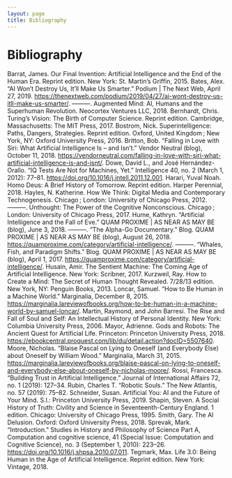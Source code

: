 ```yaml
---
layout: page
title: Bibliography
---
```

# Bibliography

Barrat, James. Our Final Invention: Artificial Intelligence and the End of the Human Era. Reprint edition. New York: St. Martin’s Griffin, 2015.
Bates, Alex. “AI Won’t Destroy Us, It’ll Make Us Smarter.” Podium | The Next Web, April 27, 2019. https://thenextweb.com/podium/2019/04/27/ai-wont-destroy-us-itll-make-us-smarter/.
———. Augmented Mind: AI, Humans and the Superhuman Revolution. Neocortex Ventures LLC, 2018.
Bernhardt, Chris. Turing’s Vision: The Birth of Computer Science. Reprint edition. Cambridge, Massachusetts: The MIT Press, 2017.
Bostrom, Nick. Superintelligence: Paths, Dangers, Strategies. Reprint edition. Oxford, United Kingdom ; New York, NY: Oxford University Press, 2016.
Britton, Bob. “Falling in Love with Siri: What Artificial Intelligence Is – and Isn’t.” Vendor Neutral (blog), October 11, 2018. https://vendorneutral.com/falling-in-love-with-siri-what-artificial-intelligence-is-and-isnt/.
Dowe, David L., and José Hernández-Orallo. “IQ Tests Are Not for Machines, Yet.” Intelligence 40, no. 2 (March 1, 2012): 77–81. https://doi.org/10.1016/j.intell.2011.12.001.
Harari, Yuval Noah. Homo Deus: A Brief History of Tomorrow. Reprint edition. Harper Perennial, 2018.
Hayles, N. Katherine. How We Think: Digital Media and Contemporary Technogenesis. Chicago ; London: University of Chicago Press, 2012.
———. Unthought: The Power of the Cognitive Nonconscious. Chicago ; London: University of Chicago Press, 2017.
Hume, Kathryn. “Artificial Intelligence and the Fall of Eve.” QUAM PROXIME | AS NEAR AS MAY BE (blog), June 3, 2018.
———. “The Alpha-Go Documentary.” Blog. QUAM PROXIME | AS NEAR AS MAY BE (blog), August 26, 2018. https://quamproxime.com/category/artificial-intelligence/.
———. “Whales, Fish, and Paradigm Shifts.” Blog. QUAM PROXIME | AS NEAR AS MAY BE (blog), April 1, 2017. https://quamproxime.com/category/artificial-intelligence/.
Husain, Amir. The Sentient Machine: The Coming Age of Artificial Intelligence. New York: Scribner, 2017.
Kurzweil, Ray. How to Create a Mind: The Secret of Human Thought Revealed. 7/28/13 edition. New York, NY: Penguin Books, 2013.
Loncar, Samuel. “How to Be Human in a Machine World.” Marginalia, December 8, 2015. https://marginalia.lareviewofbooks.org/how-to-be-human-in-a-machine-world-by-samuel-loncar/.
Martin, Raymond, and John Barresi. The Rise and Fall of Soul and Self: An Intellectual History of Personal Identity. New York: Columbia University Press, 2006.
Mayor, Adrienne. Gods and Robots: The Ancient Quest for Artificial Life. Princeton: Princeton University Press, 2018. https://ebookcentral.proquest.com/lib/du/detail.action?docID=5507640.
Moore, Nicholas. “Blaise Pascal on Lying to Oneself (and Everybody Else) about Oneself by William Wood.” Marginalia, March 31, 2015. https://marginalia.lareviewofbooks.org/blaise-pascal-on-lying-to-oneself-and-everybody-else-about-oneself-by-nicholas-moore/.
Rossi, Francesca. “Building Trust in Artificial Intelligence.” Journal of International Affairs 72, no. 1 (2019): 127–34.
Rubin, Charles T. “Robotic Souls.” The New Atlantis, no. 57 (2019): 75–82.
Schneider, Susan. Artificial You: AI and the Future of Your Mind. S.l.: Princeton University Press, 2019.
Shapin, Steven. A Social History of Truth: Civility and Science in Seventeenth-Century England. 1 edition. Chicago: University of Chicago Press, 1995.
Smith, Gary. The AI Delusion. Oxford: Oxford University Press, 2018.
Sprevak, Mark. “Introduction.” Studies in History and Philosophy of Science Part A, Computation and cognitive science, 41 (Special Issue: Computation and Cognitive Science), no. 3 (September 1, 2010): 223–26. https://doi.org/10.1016/j.shpsa.2010.07.011.
Tegmark, Max. Life 3.0: Being Human in the Age of Artificial Intelligence. Reprint edition. New York: Vintage, 2018.
